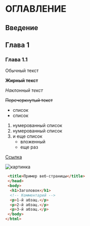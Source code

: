 # ОГЛАВЛЕНИЕ

## Введение
## Глава 1
### Глава 1.1
Обычный текст

**Жирный текст**

*Наклонный текст*

~~Перечеркнутый текст~~

* список
* список

1. нумерованный список
1. нумерованный список
1. и еще список
    * вложенный
    * еще раз

[Ссылка](https://www.rbc.ru/politics/12/03/2022/622c9e229a7947468e932ce4)

![картинка](https://www.luchki.ru/tmp_img/u_fm_santehluki.png)

```html
 <title>Пример веб-страницы</title>
 </head>
 <body>
  <h1>Заголовок</h1>
  <!-- Комментарий -->
  <p>1-й абзац.</p>
  <p>2-й абзац.</p>
  <p>3-й абзац.</p>
 </body>
</html>
